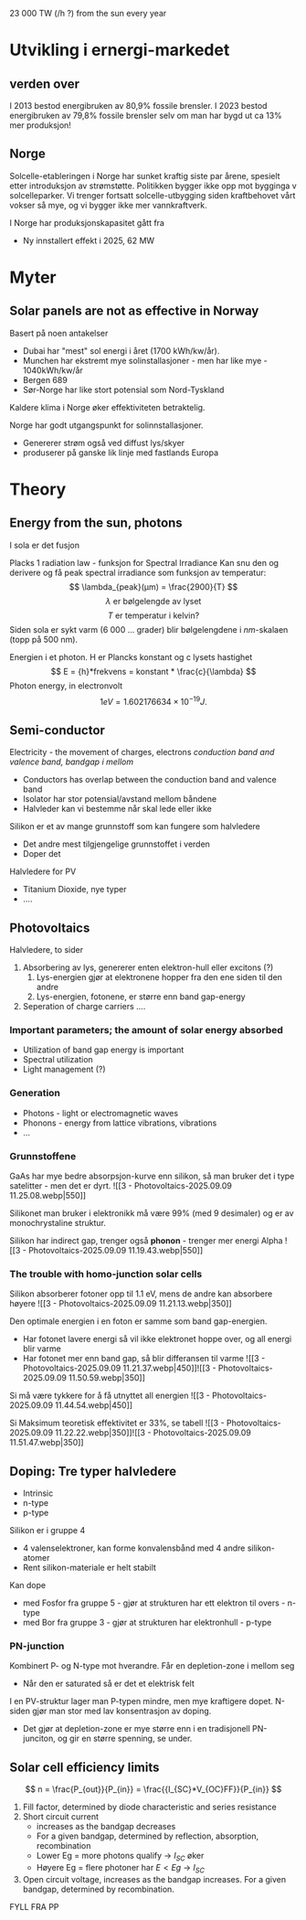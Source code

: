23 000 TW (/h ?) from the sun every year

# Utvikling i ernergi-markedet 
## verden over
I 2013 bestod energibruken av 80,9% fossile brensler.
I 2023 bestod energibruken av 79,8% fossile brensler selv om man har bygd ut ca 13% mer produksjon!

## Norge
Solcelle-etableringen i Norge har sunket kraftig siste par årene, spesielt etter introduksjon av strømstøtte. Politikken bygger ikke opp mot bygginga v solcelleparker.
Vi trenger fortsatt solcelle-utbygging siden kraftbehovet vårt vokser så mye, og vi bygger ikke mer vannkraftverk.

I Norge har produksjonskapasitet gått fra 
- Ny innstallert effekt i 2025, 62 MW

# Myter
## Solar panels are not as effective in Norway
Basert på noen antakelser
- Dubai har "mest" sol energi i året (1700 kWh/kw/år).
- Munchen har ekstremt mye solinstallasjoner - men har like mye - 1040kWh/kw/år
- Bergen 689
- Sør-Norge har like stort potensial som Nord-Tyskland

Kaldere klima i Norge øker effektiviteten betraktelig.

Norge har godt utgangspunkt for solinnstallasjoner. 
- Genererer strøm også ved diffust lys/skyer
- produserer på ganske lik linje med fastlands Europa



# Theory
## Energy from the sun, photons
I sola er det fusjon

Placks 1 radiation law - funksjon for Spectral Irradiance
Kan snu den og derivere og få peak spectral irradiance som funksjon av temperatur:
$$
\lambda_{peak}(µm) = \frac{2900}{T}
$$
$$
\lambda \text{ er bølgelengde av lyset}
$$
$$
T \text{ er temperatur i kelvin?}
$$
Siden sola er sykt varm (6 000 ... grader) blir bølgelengdene i $nm$-skalaen (topp på 500 nm).

Energien i et photon. H er Plancks konstant og c lysets hastighet
$$
E = {h}*frekvens = konstant * \frac{c}{\lambda}
$$
Photon energy, in electronvolt
$$
1 eV = 1.602176634×10^{−19} J.
$$

## Semi-conductor
Electricity - the movement of charges, electrons
*conduction band and valence band, bandgap i mellom*
- Conductors has overlap between the conduction band and valence band
- Isolator har stor potensial/avstand mellom båndene
- Halvleder kan vi bestemme når skal lede eller ikke


Silikon er et av mange grunnstoff som kan fungere som halvledere
- Det andre mest tilgjengelige grunnstoffet i verden
- Doper det

Halvledere for PV
- Titanium Dioxide, nye typer
- ....


## Photovoltaics
Halvledere, to sider
1. Absorbering av lys, genererer enten elektron-hull eller excitons (?)
	1. Lys-energien gjør at elektronene hopper fra den ene siden til den andre
	2. Lys-energien, fotonene, er større enn band gap-energy
2. Seperation of charge carriers ....

### Important parameters; the amount of solar energy absorbed
- Utilization of band gap energy is important
- Spectral utilization
- Light management (?)

### Generation
- Photons - light or electromagnetic waves
- Phonons - energy from lattice vibrations, vibrations
- ...


### Grunnstoffene
GaAs har mye bedre absorpsjon-kurve enn silikon, så man bruker det i type satelitter - men det er dyrt.
![[3 - Photovoltaics-2025.09.09 11.25.08.webp|550]]

Silikonet man bruker i elektronikk må være 99% (med 9 desimaler) og er av monochrystaline struktur.


Silikon har indirect gap, trenger også **phonon** - trenger mer energi
Alpha
![[3 - Photovoltaics-2025.09.09 11.19.43.webp|550]]


### The trouble with homo-junction solar cells
Silikon absorberer fotoner opp til 1.1 eV, mens de andre kan absorbere høyere
![[3 - Photovoltaics-2025.09.09 11.21.13.webp|350]]

Den optimale energien i en foton er samme som band gap-energien. 
- Har fotonet lavere energi så vil ikke elektronet hoppe over, og all energi blir varme
- Har fotonet mer enn band gap, så blir differansen til varme
![[3 - Photovoltaics-2025.09.09 11.21.37.webp|450]]![[3 - Photovoltaics-2025.09.09 11.50.59.webp|350]]

Si må være tykkere for å få utnyttet all energien
![[3 - Photovoltaics-2025.09.09 11.44.54.webp|450]]

Si Maksimum teoretisk effektivitet er 33%, se tabell
![[3 - Photovoltaics-2025.09.09 11.22.22.webp|350]]![[3 - Photovoltaics-2025.09.09 11.51.47.webp|350]]


## Doping: Tre typer halvledere
- Intrinsic 
- n-type
- p-type

Silikon er i gruppe 4
- 4 valenselektroner, kan forme konvalensbånd med 4 andre silikon-atomer
- Rent silikon-materiale er helt stabilt

Kan dope
- med Fosfor fra gruppe 5 - gjør at strukturen har ett elektron til overs - n-type
- med Bor fra gruppe 3 - gjør at strukturen har elektronhull - p-type


### PN-junction
Kombinert P- og N-type mot hverandre. Får en depletion-zone i mellom seg
- Når den er saturated så er det et elektrisk felt 

I en PV-struktur lager man P-typen mindre, men mye kraftigere dopet. N-siden gjør man stor med lav konsentrasjon av doping.
- Det gjør at depletion-zone er mye større enn i en tradisjonell PN-junciton, og gir en større spenning, se under.




## Solar cell efficiency limits

$$
n = \frac{P_{out}}{P_{in}} = \frac{{I_{SC}*V_{OC}FF}}{P_{in}}
$$
1. Fill factor, determined by diode characteristic and series resistance
2. Short circuit current
	- increases as the bandgap decreases
	- For a given bandgap, determined by reflection, absorption, recombination
	- Lower Eg = more photons qualify → $I_{SC}$ øker
	- Høyere Eg = flere photoner har $E < Eg$ → $I_{SC}$ 
3. Open circuit voltage, increases as the bandgap increases. For a given bandgap, determined by recombination.

FYLL FRA PP
